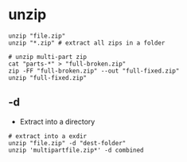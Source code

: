# unzip

```shell
unzip "file.zip"
unzip "*.zip" # extract all zips in a folder
```

```shell
# unzip multi-part zip
cat "parts-*" > "full-broken.zip"
zip -FF "full-broken.zip" --out "full-fixed.zip"
unzip "full-fixed.zip"
```

## -d

- Extract into a directory

```shell
# extract into a exdir
unzip "file.zip" -d "dest-folder"
unzip 'multipartfile.zip*' -d combined
```
